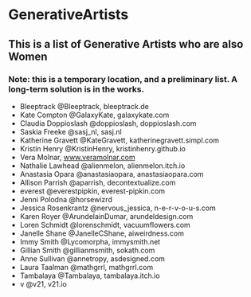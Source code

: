 # GenerativeArtists

## This is a list of Generative Artists who are also Women

### Note: this is a temporary location, and a preliminary list. A long-term solution is in the works.

* Bleeptrack @Bleeptrack, bleeptrack.de 
* Kate Compton @GalaxyKate, galaxykate.com 
* Claudia Doppioslash @doppioslash, doppioslash.com 
* Saskia Freeke @sasj_nl, sasj.nl 
* Katherine Gravett @KateGravett, katherinegravett.simpl.com 
* Kristin Henry @KristinHenry, kristinhenry.github.io
* Vera Molnar, www.veramolnar.com
* Nathalie Lawhead @alienmelon, alienmelon.itch.io 
* Anastasia Opara @anastasiaopara, anastasiaopara.com 
* Allison Parrish @aparrish, decontextualize.com 
* everest @everestpipkin, everest-pipkin.com 
* Jenni Polodna @horsewizrd   
* Jessica Rosenkrantz @nervous_jessica, n-e-r-v-o-u-s.com 
* Karen Royer @ArundelainDumar, arundeldesign.com 
* Loren Schmidt @lorenschmidt,  vacuumflowers.com 
* Janelle Shane @JanelleCShane, aiweirdness.com 
* Immy Smith @Lycomorpha, immysmith.net 
* Gillian Smith @gillianmsmith, sokath.com  
* Anne Sullivan @annetropy, asdesigned.com 
* Laura Taalman @mathgrrl, mathgrrl.com  
* Tambalaya @Tambalaya, tambalaya.itch.io 
* v @v21, v21.io 